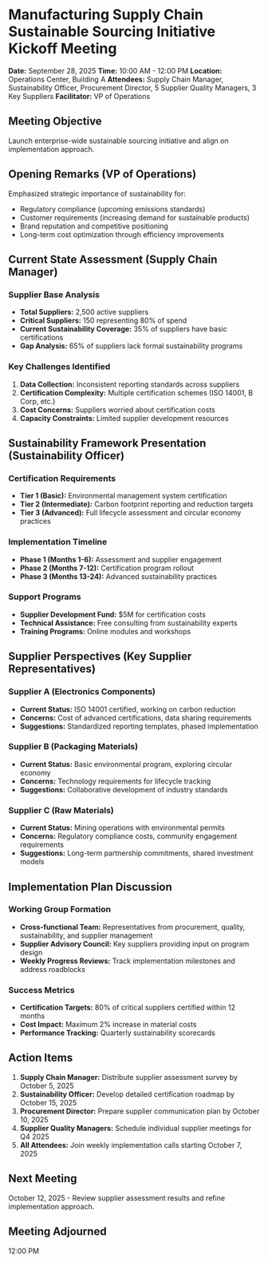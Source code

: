 # Manufacturing Supply Chain Sustainable Sourcing Initiative Kickoff Meeting

**Date:** September 28, 2025
**Time:** 10:00 AM - 12:00 PM
**Location:** Operations Center, Building A
**Attendees:** Supply Chain Manager, Sustainability Officer, Procurement Director, 5 Supplier Quality Managers, 3 Key Suppliers
**Facilitator:** VP of Operations

## Meeting Objective

Launch enterprise-wide sustainable sourcing initiative and align on implementation approach.

## Opening Remarks (VP of Operations)

Emphasized strategic importance of sustainability for:
- Regulatory compliance (upcoming emissions standards)
- Customer requirements (increasing demand for sustainable products)
- Brand reputation and competitive positioning
- Long-term cost optimization through efficiency improvements

## Current State Assessment (Supply Chain Manager)

### Supplier Base Analysis
- **Total Suppliers:** 2,500 active suppliers
- **Critical Suppliers:** 150 representing 80% of spend
- **Current Sustainability Coverage:** 35% of suppliers have basic certifications
- **Gap Analysis:** 65% of suppliers lack formal sustainability programs

### Key Challenges Identified
1. **Data Collection:** Inconsistent reporting standards across suppliers
2. **Certification Complexity:** Multiple certification schemes (ISO 14001, B Corp, etc.)
3. **Cost Concerns:** Suppliers worried about certification costs
4. **Capacity Constraints:** Limited supplier development resources

## Sustainability Framework Presentation (Sustainability Officer)

### Certification Requirements
- **Tier 1 (Basic):** Environmental management system certification
- **Tier 2 (Intermediate):** Carbon footprint reporting and reduction targets
- **Tier 3 (Advanced):** Full lifecycle assessment and circular economy practices

### Implementation Timeline
- **Phase 1 (Months 1-6):** Assessment and supplier engagement
- **Phase 2 (Months 7-12):** Certification program rollout
- **Phase 3 (Months 13-24):** Advanced sustainability practices

### Support Programs
- **Supplier Development Fund:** $5M for certification costs
- **Technical Assistance:** Free consulting from sustainability experts
- **Training Programs:** Online modules and workshops

## Supplier Perspectives (Key Supplier Representatives)

### Supplier A (Electronics Components)
- **Current Status:** ISO 14001 certified, working on carbon reduction
- **Concerns:** Cost of advanced certifications, data sharing requirements
- **Suggestions:** Standardized reporting templates, phased implementation

### Supplier B (Packaging Materials)
- **Current Status:** Basic environmental program, exploring circular economy
- **Concerns:** Technology requirements for lifecycle tracking
- **Suggestions:** Collaborative development of industry standards

### Supplier C (Raw Materials)
- **Current Status:** Mining operations with environmental permits
- **Concerns:** Regulatory compliance costs, community engagement requirements
- **Suggestions:** Long-term partnership commitments, shared investment models

## Implementation Plan Discussion

### Working Group Formation
- **Cross-functional Team:** Representatives from procurement, quality, sustainability, and supplier management
- **Supplier Advisory Council:** Key suppliers providing input on program design
- **Weekly Progress Reviews:** Track implementation milestones and address roadblocks

### Success Metrics
- **Certification Targets:** 80% of critical suppliers certified within 12 months
- **Cost Impact:** Maximum 2% increase in material costs
- **Performance Tracking:** Quarterly sustainability scorecards

## Action Items

1. **Supply Chain Manager:** Distribute supplier assessment survey by October 5, 2025
2. **Sustainability Officer:** Develop detailed certification roadmap by October 15, 2025
3. **Procurement Director:** Prepare supplier communication plan by October 10, 2025
4. **Supplier Quality Managers:** Schedule individual supplier meetings for Q4 2025
5. **All Attendees:** Join weekly implementation calls starting October 7, 2025

## Next Meeting

October 12, 2025 - Review supplier assessment results and refine implementation approach.

## Meeting Adjourned

12:00 PM
